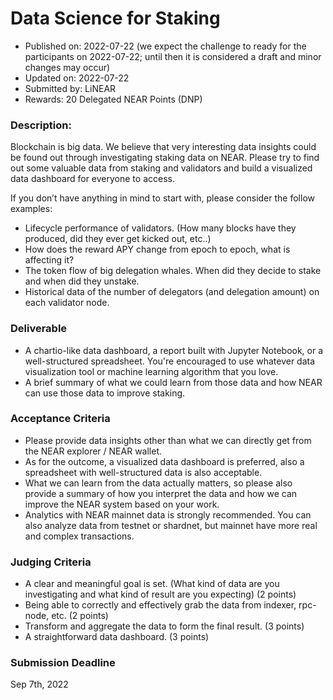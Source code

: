 # Data Science for Staking

* Published on: 2022-07-22 (we expect the challenge to ready for the participants on 2022-07-22; until then it is considered a draft and minor changes may occur)
* Updated on: 2022-07-22
* Submitted by: LiNEAR
* Rewards: 20 Delegated NEAR Points (DNP)

### Description:

Blockchain is big data. We believe that very interesting data insights could be found out through investigating staking data on NEAR. Please try to find out some valuable data from staking and validators and build a visualized data dashboard for everyone to access.

If you don’t have anything in mind to start with, please consider the follow examples:

- Lifecycle performance of validators. (How many blocks have they produced, did they ever get kicked out, etc..)
- How does the reward APY change from epoch to epoch, what is affecting it?
- The token flow of big delegation whales. When did they decide to stake and when did they unstake.
- Historical data of the number of delegators (and delegation amount) on each validator node.

### Deliverable

- A chartio-like data dashboard, a report built with Jupyter Notebook, or a well-structured spreadsheet. You're encouraged to use whatever data visualization tool or machine learning algorithm that you love. 
- A brief summary of what we could learn from those data and how NEAR can use those data to improve staking.

### Acceptance Criteria

- Please provide data insights other than what we can directly get from the NEAR explorer / NEAR wallet.
- As for the outcome, a visualized data dashboard is preferred, also a spreadsheet with well-structured data is also acceptable.
- What we can learn from the data actually matters, so please also provide a summary of how you interpret the data and how we can improve the NEAR system based on your work.
- Analytics with NEAR mainnet data is strongly recommended. You can also analyze data from testnet or shardnet, but mainnet have more real and complex transactions. 

### Judging Criteria

- A clear and meaningful goal is set. (What kind of data are you investigating and what kind of result are you expecting) (2 points)
- Being able to correctly and effectively grab the data from indexer, rpc-node, etc. (2 points)
- Transform and aggregate the data to form the final result. (3 points)
- A straightforward data dashboard. (3 points)


### Submission Deadline

Sep 7th, 2022
